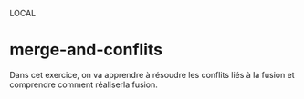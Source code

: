 LOCAL
# merge-and-conflits
Dans  cet exercice, on va apprendre à résoudre les conflits liés à la fusion et comprendre comment réaliserla fusion.
